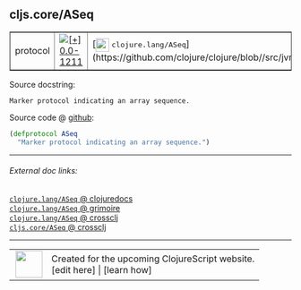 ## cljs.core/ASeq



 <table border="1">
<tr>
<td>protocol</td>
<td><a href="https://github.com/cljsinfo/cljs-api-docs/tree/0.0-1211"><img valign="middle" alt="[+] 0.0-1211" title="Added in 0.0-1211" src="https://img.shields.io/badge/+-0.0--1211-lightgrey.svg"></a> </td>
<td>
[<img height="24px" valign="middle" src="http://i.imgur.com/1GjPKvB.png"> <samp>clojure.lang/ASeq</samp>](https://github.com/clojure/clojure/blob//src/jvm/clojure/lang/ASeq.java)
</td>
</tr>
</table>







Source docstring:

```
Marker protocol indicating an array sequence.
```


Source code @ [github](https://github.com/clojure/clojurescript/blob/r3190/src/cljs/cljs/core.cljs#L370-L371):

```clj
(defprotocol ASeq
  "Marker protocol indicating an array sequence.")
```

<!--
Repo - tag - source tree - lines:

 <pre>
clojurescript @ r3190
└── src
    └── cljs
        └── cljs
            └── <ins>[core.cljs:370-371](https://github.com/clojure/clojurescript/blob/r3190/src/cljs/cljs/core.cljs#L370-L371)</ins>
</pre>

-->

---



###### External doc links:

[`clojure.lang/ASeq` @ clojuredocs](http://clojuredocs.org/clojure.lang/ASeq)<br>
[`clojure.lang/ASeq` @ grimoire](http://conj.io/store/v1/org.clojure/clojure/1.7.0-beta3/clj/clojure.lang/ASeq/)<br>
[`clojure.lang/ASeq` @ crossclj](http://crossclj.info/fun/clojure.lang/ASeq.html)<br>
[`cljs.core/ASeq` @ crossclj](http://crossclj.info/fun/cljs.core.cljs/ASeq.html)<br>

---

 <table>
<tr><td>
<img valign="middle" align="right" width="48px" src="http://i.imgur.com/Hi20huC.png">
</td><td>
Created for the upcoming ClojureScript website.<br>
[edit here] | [learn how]
</td></tr></table>

[edit here]:https://github.com/cljsinfo/cljs-api-docs/blob/master/cljsdoc/cljs.core/ASeq.cljsdoc
[learn how]:https://github.com/cljsinfo/cljs-api-docs/wiki/cljsdoc-files

<!--

This information was too distracting to show to readers, but I'll leave it
commented here since it is helpful to:

- pretty-print the data used to generate this document
- and show how to retrieve that data



The API data for this symbol:

```clj
{:ns "cljs.core",
 :name "ASeq",
 :history [["+" "0.0-1211"]],
 :type "protocol",
 :full-name-encode "cljs.core/ASeq",
 :source {:code "(defprotocol ASeq\n  \"Marker protocol indicating an array sequence.\")",
          :title "Source code",
          :repo "clojurescript",
          :tag "r3190",
          :filename "src/cljs/cljs/core.cljs",
          :lines [370 371]},
 :full-name "cljs.core/ASeq",
 :clj-symbol "clojure.lang/ASeq",
 :docstring "Marker protocol indicating an array sequence."}

```

Retrieve the API data for this symbol:

```clj
;; from Clojure REPL
(require '[clojure.edn :as edn])
(-> (slurp "https://raw.githubusercontent.com/cljsinfo/cljs-api-docs/catalog/cljs-api.edn")
    (edn/read-string)
    (get-in [:symbols "cljs.core/ASeq"]))
```

-->
